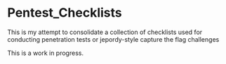 # Pentest_Checklists

This is my attempt to consolidate a collection of checklists used for conducting penetration tests or jepordy-style capture the flag challenges

This is a work in progress.

